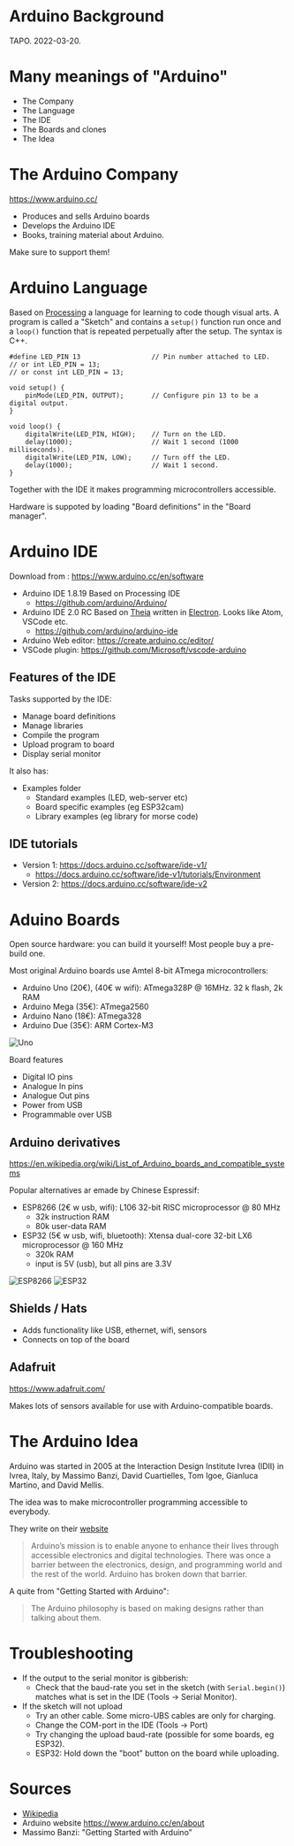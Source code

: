 # Arduino Background
TAPO. 2022-03-20.

# Many meanings of "Arduino"

* The Company
* The Language
* The IDE
* The Boards and clones
* The Idea

# The Arduino Company
https://www.arduino.cc/

* Produces and sells Arduino boards
* Develops the Arduino IDE
* Books, training material about Arduino.

Make sure to support them!


# Arduino Language

Based on [Processing](https://processing.org/) a language for learning to code though visual arts.
A program is called a "Sketch" and contains a `setup()` function run once and a `loop()` function that is repeated perpetually after the setup.
The syntax is C++.

```arduino
#define LED_PIN 13                  // Pin number attached to LED.
// or int LED_PIN = 13;
// or const int LED_PIN = 13;

void setup() {
    pinMode(LED_PIN, OUTPUT);       // Configure pin 13 to be a digital output.
}

void loop() {
    digitalWrite(LED_PIN, HIGH);    // Turn on the LED.
    delay(1000);                    // Wait 1 second (1000 milliseconds).
    digitalWrite(LED_PIN, LOW);     // Turn off the LED.
    delay(1000);                    // Wait 1 second.
}
```

Together with the IDE it makes programming microcontrollers accessible.

Hardware is suppoted by loading "Board definitions" in the "Board manager".

# Arduino IDE
Download from : https://www.arduino.cc/en/software

- Arduino IDE 1.8.19 Based on Processing IDE
	- https://github.com/arduino/Arduino/
- Arduino IDE 2.0 RC Based on [Theia](https://theia-ide.org/) written in [Electron](https://www.electronjs.org/). Looks like Atom, VSCode etc.
    - https://github.com/arduino/arduino-ide
- Arduino Web editor: https://create.arduino.cc/editor/
- VSCode plugin: https://github.com/Microsoft/vscode-arduino

## Features of the IDE

Tasks supported by the IDE:

* Manage board definitions
* Manage libraries
* Compile the program
* Upload program to board
* Display serial monitor

It also has:

* Examples folder
  - Standard examples (LED, web-server etc)
  - Board specific examples (eg ESP32cam)
  - Library examples (eg library for morse code)
  
## IDE tutorials

- Version 1: https://docs.arduino.cc/software/ide-v1/
  - https://docs.arduino.cc/software/ide-v1/tutorials/Environment
- Version 2: https://docs.arduino.cc/software/ide-v2

# Aduino Boards

Open source hardware: you can build it yourself!
Most people buy a pre-build one.

Most original Arduino boards use Amtel 8-bit ATmega microcontrollers:

- Arduino Uno (20€), (40€ w wifi): ATmega328P @ 16MHz. 32 k flash, 2k RAM
- Arduino Mega (35€): ATmega2560
- Arduino Nano (18€): ATmega328 
- Arduino Due (35€): ARM Cortex-M3

![Uno](img/uno.png)

Board features

* Digital IO pins
* Analogue In pins
* Analogue Out pins
* Power from USB
* Programmable over USB

## Arduino derivatives

https://en.wikipedia.org/wiki/List_of_Arduino_boards_and_compatible_systems

Popular alternatives ar emade by Chinese Espressif:

* ESP8266 (2€ w usb, wifi): L106 32-bit RISC microprocessor @ 80 MHz
  - 32k instruction RAM
  - 80k user-data RAM
* ESP32 (5€ w usb, wifi, bluetooth): Xtensa dual-core 32-bit LX6 microprocessor @ 160 MHz
  - 320k RAM
  - input is 5V (usb), but all pins are 3.3V

![ESP8266](img/esp8266.png)
![ESP32](img/esp32.png)

## Shields / Hats

* Adds functionality like USB, ethernet, wifi, sensors
* Connects on top of the board


## Adafruit

https://www.adafruit.com/

Makes lots of sensors available for use with Arduino-compatible boards.

# The Arduino Idea

Arduino was started in 2005 at the Interaction Design Institute Ivrea (IDII) in Ivrea, Italy, by Massimo Banzi, David Cuartielles, Tom Igoe, Gianluca Martino, and David Mellis.

The idea was to make microcontroller programming accessible to everybody.

They write on their [website](https://www.arduino.cc/en/about#our-mission--vision)

> Arduino’s mission is to enable anyone to enhance their lives through accessible electronics and digital technologies. There was once a barrier between the electronics, design, and programming world and the rest of the world. Arduino has broken down that barrier. 

A quite from "Getting Started with Arduino":

> The Arduino philosophy is based on making designs rather than talking about them.

# Troubleshooting

* If the output to the serial monitor is gibberish: 
  -  Check that the baud-rate you set in the sketch (with `Serial.begin()`) matches what is set in the IDE (Tools -> Serial Monitor).
* If the sketch will not upload
  - Try an other cable. Some micro-UBS cables are only for charging.
  - Change the COM-port in the IDE (Tools -> Port)
  - Try changing the upload baud-rate (possible for some boards, eg ESP32).
  - ESP32: Hold down the "boot" button on the board while uploading.
  
  
# Sources

* [Wikipedia](https://en.wikipedia.org/wiki/Arduino)
* Arduino website https://www.arduino.cc/en/about
* Massimo Banzi: "Getting Started with Arduino"
